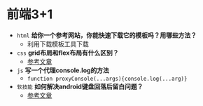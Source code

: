 # 前端3+1
- `html` **给你一个参考网站，你能快速下载它的模板吗？用哪些方法？**
    -  利用下载模板工具下载
- `css` **grid布局和flex布局有什么区别？**
    - [参考文章](https://www.cnblogs.com/cisum/p/10676649.html)
- `js` **写一个代理console.log的方法**
    - `function proxyConsole(...args){console.log(...arg)}`
- `软技能` **如何解决android键盘回落后留白问题？**
    - [参考文章](https://blog.csdn.net/weixin_34365417/article/details/89325349)